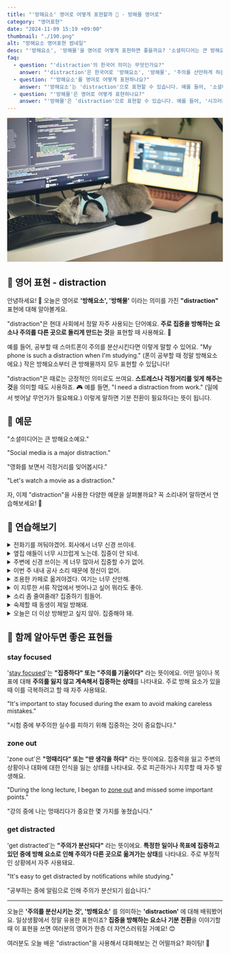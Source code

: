 ```yaml
---
title: "'방해요소' 영어로 어떻게 표현할까 📵 - 방해물 영어로"
category: "영어표현"
date: "2024-11-09 15:19 +09:00"
thumbnail: "./190.png"
alt: "방해요소 영어표현 썸네일"
desc: "'방해요소', '방해물'을 영어로 어떻게 표현하면 좋을까요? '소셜미디어는 큰 방해요소예요.', '영화를 보면서 걱정거리를 잊어볼까요?' 등을 영어로 표현하는 법을 배워봅시다. 다양한 예문을 통해서 연습하고 본인의 표현으로 만들어 보세요."
faq:
  - question: "'distraction'의 한국어 의미는 무엇인가요?"
    answer: "'distraction'은 한국어로 '방해요소', '방해물', '주의를 산만하게 하는 것' 등으로 번역될 수 있습니다."
  - question: "'방해요소'를 영어로 어떻게 표현하나요?"
    answer: "'방해요소'는 'distraction'으로 표현할 수 있습니다. 예를 들어, '소셜미디어는 큰 방해요소예요'는 'Social media is a major distraction'으로 말할 수 있습니다."
  - question: "'방해물'은 영어로 어떻게 표현하나요?"
    answer: "'방해물'은 'distraction'으로 표현할 수 있습니다. 예를 들어, '시끄러운 음악은 공부할 때 방해물이에요'는 'Loud music is a distraction when studying'으로 말할 수 있습니다."
---
```


![키보드 위에서 자고 있는 고양이](./190-1.jpg)

## 🌟 영어 표현 - distraction

안녕하세요! 👋 오늘은 영어로 **'방해요소', '방해물'** 이라는 의미를 가진 **"distraction"** 표현에 대해 알아볼게요.

"distraction"은 현대 사회에서 정말 자주 사용되는 단어예요. **주로 집중을 방해하는 요소나 주의를 다른 곳으로 돌리게 만드는 것**을 표현할 때 사용해요. 📱

예를 들어, 공부할 때 스마트폰이 주의를 분산시킨다면 이렇게 말할 수 있어요. "My phone is such a distraction when I'm studying." (폰이 공부할 때 정말 방해요소에요.) 작은 방해요소부터 큰 방해물까지 모두 표현할 수 있답니다!

"distraction"은 때로는 긍정적인 의미로도 쓰여요. **스트레스나 걱정거리를 잊게 해주는 것**을 의미할 때도 사용하죠. 🎮 예를 들면, "I need a distraction from work." (일에서 벗어날 무언가가 필요해요.) 이렇게 말하면 기분 전환이 필요하다는 뜻이 됩니다.

<div 
  data-inline-banner="🎉 새해에는 스픽 AI와 함께 영어 공부하자" 
  data-inline-banner-subtext="설날 특별 할인으로 60%할인 + 추가 7만원 할인! (~2/3)" 
  data-inline-banner-link="https://app.usespeak.com/kr-ko/sale/kr-affiliate-special/?ref=engple-inline"
  data-inline-banner-caption="해당 링크를 통해 구매시 일정액의 수수료를 지급받습니다.">
</div>

## 📖 예문

"소셜미디어는 큰 방해요소예요."

"Social media is a major distraction."

"영화를 보면서 걱정거리를 잊어봅시다."

"Let's watch a movie as a distraction."

자, 이제 "distraction"을 사용한 다양한 예문을 살펴볼까요? 꼭 소리내어 말하면서 연습해보세요! 🎯

## 💬 연습해보기

<details>
<summary>전화기를 꺼둬야겠어. 회사에서 너무 신경 쓰이네.</summary>
<span>I need to turn off my phone. It's becoming a major distraction at work.</span>
</details>

<details>
<summary>옆집 애들이 너무 시끄럽게 노는데. 집중이 안 되네.</summary>
<span>The kids are playing loudly next door. It's too much of a distraction.</span>
</details>

<details>
<summary>주변에 신경 쓰이는 게 너무 많아서 집중할 수가 없어.</summary>
<span>I can't <a href="/blog/in-english/186.focus-on/">focus</a> with all these distractions around me.</span>
</details>

<details>
<summary>이번 주 내내 공사 소리 때문에 정신이 없어.</summary>
<span>The construction noise has been a constant distraction this week.</span>
</details>

<details>
<summary>조용한 카페로 옮겨야겠다. 여기는 너무 산만해.</summary>
<span>Maybe we should find a quiet café. there are too many distractions here.</span>
</details>

<details>
<summary>이 지루한 서류 작업에서 벗어나고 싶어 뭐라도 좋아.</summary>
<span>I welcome any distraction from this <a href="/blog/vocab-1/040.boring/">boring</a> paperwork.</span>
</details>

<details>
<summary>소리 좀 줄여줄래? 집중하기 힘들어.</summary>
<span>Could you keep the noise down? It's becoming a distraction.</span>
</details>

<details>
<summary>숙제할 때 동생이 제일 방해돼.</summary>
<span>My little brother is the biggest distraction when I'm doing homework.</span>
</details>

<details>
<summary>오늘은 더 이상 방해받고 싶지 않아. 집중해야 돼.</summary>
<span>I can't <a href="/blog/in-english/157.deal-with/">deal with</a> any more distractions today. I need to <a href="/blog/in-english/186.focus-on/">focus</a>.</span>
</details>

## 🤝 함께 알아두면 좋은 표현들

### stay focused

'[stay focused](/blog/in-english/119.stay/)'는 **"집중하다" 또는 "주의를 기울이다"** 라는 뜻이에요. 어떤 일이나 목표에 대해 **주의를 잃지 않고 계속해서 집중하는 상태**를 나타내요. 주로 방해 요소가 있을 때 이를 극복하려고 할 때 자주 사용돼요.

"It's important to stay focused during the exam to avoid making careless mistakes."

"시험 중에 부주의한 실수를 피하기 위해 집중하는 것이 중요합니다."

### zone out

'zone out'은 **"멍때리다" 또는 "딴 생각을 하다"** 라는 뜻이에요. 집중력을 잃고 주변의 상황이나 대화에 대한 인식을 잃는 상태를 나타내요. 주로 피곤하거나 지루할 때 자주 발생해요.

"During the long lecture, I began to [zone out](/blog/in-english/008.zone-out/) and missed some important points."

"강의 중에 나는 멍때리다가 중요한 몇 가지를 놓쳤습니다."

### get distracted

'get distracted'는 **"주의가 분산되다"** 라는 뜻이에요. **특정한 일이나 목표에 집중하고 있던 중에 방해 요소로 인해 주의가 다른 곳으로 옮겨가는 상태**를 나타내요. 주로 부정적인 상황에서 자주 사용돼요.

"It's easy to get distracted by notifications while studying."

"공부하는 중에 알림으로 인해 주의가 분산되기 쉽습니다."

---

오늘은 **'주의를 분산시키는 것', '방해요소'** 를 의미하는 **'distraction'** 에 대해 배워봤어요. 일상생활에서 정말 유용한 표현이죠? **집중을 방해하는 요소나 기분 전환**을 이야기할 때 이 표현을 쓰면 여러분의 영어가 한층 더 자연스러워질 거예요! 😊

여러분도 오늘 배운 "distraction"을 사용해서 대화해보는 건 어떨까요? 화이팅! 💪
